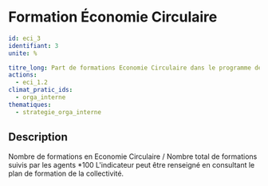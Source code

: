# Formation Économie Circulaire 
```yaml
id: eci_3
identifiant: 3
unite: %

titre_long: Part de formations Economie Circulaire dans le programme de formation de la collectivité (%)
actions:
  - eci_1.2
climat_pratic_ids:
  - orga_interne
thematiques:
  - strategie_orga_interne
```
## Description
Nombre de formations en Economie Circulaire / Nombre total de formations suivis par les agents *100
L'indicateur peut être renseigné en consultant le plan de formation de la collectivité.
